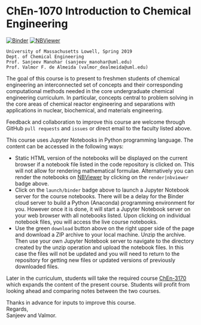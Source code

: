 # ChEn-1070 Introduction to Chemical Engineering
[![Binder](https://mybinder.org/badge_logo.svg)](https://mybinder.org/v2/gh/dpploy/chen-1070/master)
[![NBViewer](https://github.com/jupyter/design/blob/master/logos/Badges/nbviewer_badge.svg)](http://nbviewer.jupyter.org/github/dpploy/chen-1070/tree/master/notebooks)

    University of Massachusetts Lowell, Spring 2019
    Dept. of Chemical Engineering
    Prof. Sanjeev Manohar (sanjeev_manohar@uml.edu)
    Prof. Valmor F. de Almeida (valmor_dealmeida@uml.edu)

The goal of this course is to present to freshmen students of chemical engineering an interconnected set of concepts and their corresponding computational methods needed in the core undergraduate chemical engineering curriculum. In particular, concepts central to problem solving in the core areas of chemical reactor engineering and separations with applications in nuclear, biochemical, and materials engineering.

Feedback and collaboration to improve this course are welcome through GitHub `pull requests` and `issues` or direct email to the faculty listed above.

This course uses Jupyter Notebooks in Python programming language. The content can be accessed in
the following ways:
+ Static HTML version of the notebooks will be displayed on the current browser if a
notebook file listed in the code repository is clicked on. This will not allow for rendering mathematical formulae. Alternatively you can render the notebooks on [NBViewer](http://nbviewer.jupyter.org/) by clicking on the `render|nbviewer` badge above.
+ Click on the `launch/binder` badge above to launch a Jupyter Notebook server for the
course notebooks. There will be a delay for the Binder cloud server to build a
Python (Anaconda) programming environment for you. However once it is done, it will
start a Jupyter Notebook server on your web browser with all notebooks listed. Upon
clicking on individual notebook files, you will access the live course notebooks.
+ Use the green `download` button above on the right upper side of the page and download a ZIP archive to your local machine. Unzip the archive. Then use your own Jupyter Notebook server to navigate to the directory created by the unzip operation and upload the notebook files. In this case the files will not be updated and you will need to return to the repository for getting new files or updated versions of previously downloaded files.

Later in the curriculum, students will take the required course [ChEn-3170](https://github.com/dpploy/chen-3170) which expands the content of the present course. Students will profit from looking ahead and comparing notes between the two courses.

Thanks in advance for inputs to improve this course.\
Regards,\
Sanjeev and Valmor.
